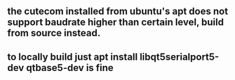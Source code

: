 ## the cutecom installed from ubuntu's apt does not support baudrate higher than certain level, build from source instead.

## to locally build just apt install libqt5serialport5-dev qtbase5-dev is fine
